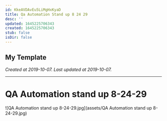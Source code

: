 ```yaml
---
id: KkeAVDAvEu5LiMgHxKyaD
title: Qa Automation Stand up 8 24 29
desc: ''
updated: 1645225706343
created: 1645225706343
stub: false
isDir: false
---
```

My Template
---

_Created at 2019-10-07._
_Last updated at 2019-10-07._




---

# QA Automation stand up 8-24-29


![QA Automation stand up 8-24-29.jpg](assets/QA Automation stand up 8-24-29.jpg)

